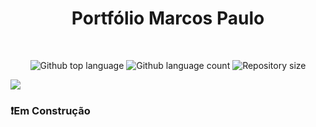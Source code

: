 <h1 align="center">Portfólio Marcos Paulo</h1>
<br>
<p align="center">
  <img alt="Github top language" src="https://img.shields.io/github/languages/top/mpaullos/portfolio?color=b2d4e6">

  <img alt="Github language count" src="https://img.shields.io/github/languages/count/mpaullos/portfolio?color=b2d4e6">

  <img alt="Repository size" src="https://img.shields.io/github/repo-size/mpaullos/portfolio?color=b2d4e6">
</p>
 
 <img src="https://user-images.githubusercontent.com/82289818/232812990-63783548-cd75-43ad-8293-43ad68dcd35c.png" />
 
### :exclamation:Em Construção
